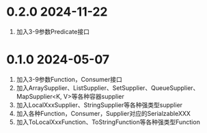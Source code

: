 # 0.2.0 2024-11-22
1. 加入3-9参数Predicate接口

# 0.1.0 2024-05-07
1. 加入3-9参数Function，Consumer接口
2. 加入ArraySupplier<E>、ListSupplier<E>、SetSupplier<E>、QueueSupplier<E>、MapSupplier<K, V>等各种容器supplier
3. 加入LocalXxxSupplier、StringSupplier等各种强类型supplier
4. 加入各种Function，Consumer，Supplier对应的SerialzableXXX
5. 加入ToLocalXxxFunction、ToStringFunction等各种强类型Function